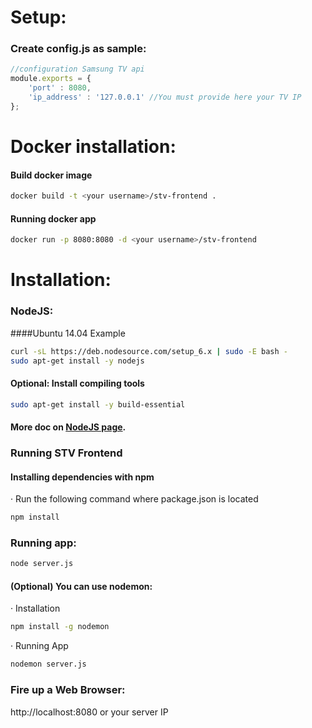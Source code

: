 # Setup:
### Create config.js as sample:
```javascript
//configuration Samsung TV api
module.exports = {
    'port' : 8080,
    'ip_address' : '127.0.0.1' //You must provide here your TV IP
};

```
# Docker installation:

#### Build docker image
```sh
docker build -t <your username>/stv-frontend .
```
#### Running docker app
```sh
docker run -p 8080:8080 -d <your username>/stv-frontend
```


# Installation:

### NodeJS:

####Ubuntu 14.04 Example
```sh
curl -sL https://deb.nodesource.com/setup_6.x | sudo -E bash -
sudo apt-get install -y nodejs
```

#### Optional: Install compiling tools
```sh
sudo apt-get install -y build-essential
```
#### More doc on [NodeJS page].

### Running STV Frontend

#### Installing dependencies with npm
· Run the following command where package.json is located
```sh
npm install
```

### Running app:

```sh
node server.js
```

#### (Optional) You can use nodemon:

· Installation
```sh
npm install -g nodemon
```
· Running App
```sh
nodemon server.js
```
### Fire up a Web Browser:
  http://localhost:8080 or your server IP

   [NodeJS page]: <https://nodejs.org/en/download/package-manager/>
